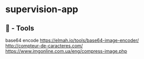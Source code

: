 # supervision-app

## 🔧 - Tools
base64 encode
https://elmah.io/tools/base64-image-encoder/<br>
http://compteur-de-caracteres.com/<br>
https://www.imgonline.com.ua/eng/compress-image.php<br>